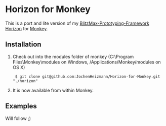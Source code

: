 # Horizon for Monkey

This is a port and lite version of my [BlitzMax-Prototyping-Framework Horizon][] for [Monkey][].

## Installation

1. Check out into the modules folder of monkey (C:\Program Files\Monkey\modules on Windows, /Applications/Monkey/modules on OS X)

        $ git clone git@github.com:JochenHeizmann/Horizon-for-Monkey.git "./horizon"

2. It is now available from within Monkey.

## Examples

Will follow ;)

[BlitzMax-Prototyping-Framework Horizon]: https://github.com/JochenHeizmann/Horizon
[Monkey]: http://monkeycoder.co.nz/

